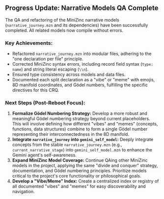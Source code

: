 ## Progress Update: Narrative Models QA Complete

The QA and refactoring of the MiniZinc narrative models (`narrative_journey.mzn` and its dependencies) have been successfully completed. All related models now compile without errors.

### Key Achievements:
- Refactored `narrative_journey.mzn` into modular files, adhering to the "one declaration per file" principle.
- Corrected MiniZinc syntax errors, including record field syntax (`type: name`) and string literal escaping (`\\n`).
- Ensured type consistency across models and data files.
- Documented each split declaration as a "vibe" or "meme" with emojis, 8D manifold coordinates, and Gödel numbers, fulfilling the specific directives for this CRQ.

### Next Steps (Post-Reboot Focus):

1.  **Formalize Gödel Numbering Strategy:** Develop a more robust and meaningful Gödel numbering strategy beyond current placeholders. This will involve defining how different "vibes" and "memes" (concepts, functions, data structures) combine to form a single Gödel number representing their interconnectedness in the 8D manifold.
2.  **Integrate `narrative_journey` into `gemini_self_model`:** Deeply integrate concepts from the stable `narrative_journey.mzn` (e.g., `current_narrative_stage`) into `gemini_self_model.mzn` to enhance the Gemini agent's self-awareness.
3.  **Expand MiniZinc Model Coverage:** Continue QAing other MiniZinc models in the project, applying the same "divide and conquer" strategy, documentation, and Gödel numbering principles. Prioritize models critical to the project's core functionality or philosophical goals.
4.  **Develop a "Vibe/Meme" Index:** Create a centralized index or registry of all documented "vibes" and "memes" for easy discoverability and navigation.